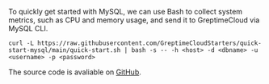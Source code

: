 
To quickly get started with MySQL, we can use Bash to collect system metrics, such as CPU and memory usage, and send it to GreptimeCloud via MySQL CLI.

```shell
curl -L https://raw.githubusercontent.com/GreptimeCloudStarters/quick-start-mysql/main/quick-start.sh | bash -s -- -h <host> -d <dbname> -u <username> -p <password>
```

The source code is avaliable on [GitHub](https://github.com/GreptimeCloudStarters/quick-start-mysql).
